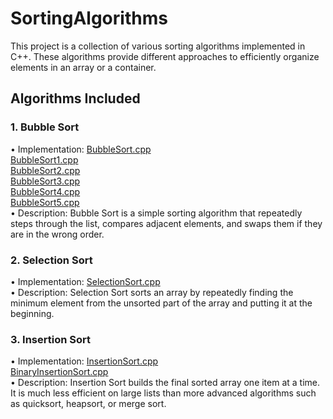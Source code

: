# SortingAlgorithms
This project is a collection of various sorting algorithms implemented in C++. These algorithms provide different approaches to efficiently organize elements in an array or a container.

## Algorithms Included

 ### 1. Bubble Sort
 • Implementation: [BubbleSort.cpp](BubbleSort/BubbleSort.cpp) <br>
[BubbleSort1.cpp](BubbleSort/BubbleSort1.cpp) <br>
[BubbleSort2.cpp](BubbleSort/BubbleSort2.cpp) <br>
[BubbleSort3.cpp](BubbleSort/BubbleSort3.cpp) <br>
[BubbleSort4.cpp](BubbleSort/BubbleSort4.cpp) <br>
[BubbleSort5.cpp](BubbleSort/BubbleSort5.cpp) <br>
 • Description: Bubble Sort is a simple sorting algorithm that repeatedly steps through the list, compares adjacent elements, and swaps them if they are in the wrong order.<br>
### 2. Selection Sort
 • Implementation: [SelectionSort.cpp](SelectionSort/SelectionSort.cpp) <br>
 • Description: Selection Sort sorts an array by repeatedly finding the minimum element from the unsorted part of the array and putting it at the beginning.
### 3. Insertion Sort
 • Implementation: [InsertionSort.cpp](InsertionSort/InsertionSort.cpp) <br>
 [BinaryInsertionSort.cpp](InsertionSort/BinaryInsertionSort.cpp) <br>
 • Description: Insertion Sort builds the final sorted array one item at a time. It is much less efficient on large lists than more advanced algorithms such as quicksort, heapsort, or merge sort.
